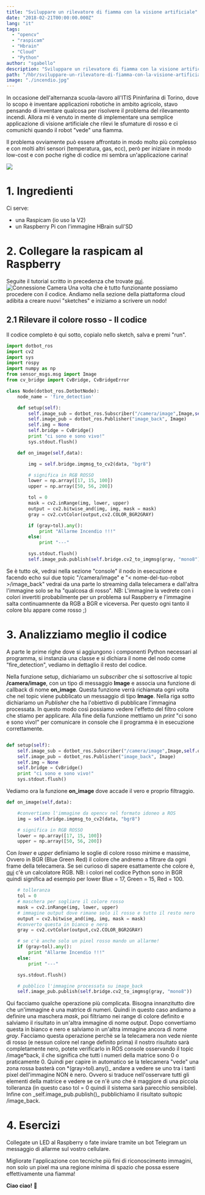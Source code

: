 ```yaml
---
title: "Sviluppare un rilevatore di fiamma con la visione artificiale"
date: "2018-02-21T00:00:00.000Z"
lang: "it"
tags:
  - "opencv"
  - "raspicam"
  - "Hbrain"
  - "Cloud"
  - "Python"
author: "sgabello"
description: "Sviluppare un rilevatore di fiamma con la visione artificiale"
path: "/hbr/sviluppare-un-rilevatore-di-fiamma-con-la-visione-artificiale/"
image: "./incendio.jpg"
---
```


In occasione dell'alternanza scuola-lavoro all'ITIS Pininfarina di Torino, dove lo scopo è inventare applicazioni robotiche in ambito agricolo, stavo pensando di inventare qualcosa per risolvere il problema del rilevamento incendi. Allora mi è venuto in mente di implementare una semplice applicazione di visione artificiale che rilevi le sfumature di rosso e ci comunichi quando il robot "vede" una fiamma.

Il problema ovviamente può essere affrontato in modo molto più complesso e con molti altri sensori (temperatura, gas, ecc), però per iniziare in modo low-cost e con poche righe di codice mi sembra un'applicazione carina!

![](./incendio.jpg)

# 1. Ingredienti

Ci serve:

- una Raspicam (io uso la V2)
- un Raspberry Pi con l'immagine HBrain sull'SD

# 2. Collegare la raspicam al Raspberry

Seguite il tutorial scritto in precedenza che trovate [qui](http://hotblackrobotics.github.io/it/blog/2017/04/10/utilizzare-la-raspicam-in-streaming-con-la-piattaforma-cloud/).
![Connessione Camera](./maxresdefault.jpg)
Una volta che è tutto funzionante possiamo procedere con il codice. Andiamo nella sezione della piattaforma cloud adibita a creare nuovi "sketches" e iniziamo a scrivere un nodo!

## 2.1 Rilevare il colore rosso - Il codice

Il codice completo è qui sotto, copialo nello sketch, salva e premi "run".

```python
import dotbot_ros
import cv2
import sys
import rospy
import numpy as np
from sensor_msgs.msg import Image
from cv_bridge import CvBridge, CvBridgeError

class Node(dotbot_ros.DotbotNode):
    node_name = 'fire_detection'

    def setup(self):
        self.image_sub = dotbot_ros.Subscriber("/camera/image",Image,self.on_image)
        self.image_pub = dotbot_ros.Publisher("image_back", Image)
        self.img = None
        self.bridge = CvBridge()
        print "ci sono e sono vivo!"
        sys.stdout.flush()

    def on_image(self,data):

        img = self.bridge.imgmsg_to_cv2(data, "bgr8")

        # significa in RGB ROSSO
        lower = np.array([17, 15, 100])
        upper = np.array([50, 56, 200])

        tol = 0
        mask = cv2.inRange(img, lower, upper)
        output = cv2.bitwise_and(img, img, mask = mask)
        gray = cv2.cvtColor(output,cv2.COLOR_BGR2GRAY)

        if (gray>tol).any():
            print "Allarme Incendio !!!"
        else:
            print "---"

        sys.stdout.flush()
        self.image_pub.publish(self.bridge.cv2_to_imgmsg(gray, "mono8"))

```

Se è tutto ok, vedrai nella sezione "console" il nodo in esecuzione e facendo echo sui due topic "/camera/image" e "< nome-del-tuo-robot >/image_back" vedrai da una parte lo streaming dalla telecamera e dall'altra l'immagine solo se ha "qualcosa di rosso". NB: L'immagine la vedrete con i colori invertiti probabilmente per un problema sul Raspberry e l'immagine salta continuamnente da RGB a BGR e viceversa. Per questo ogni tanto il colore blu appare come rosso ;)

# 3. Analizziamo meglio il codice

A parte le prime righe dove si aggiungono i componenti Python necessari al programma, si instanzia una classe e si dichiara il nome del nodo come "fire_detection", vediamo in dettaglio il resto del codice.

Nella funzione setup, dichiariamo un _subscriber_ che si sottoscrive al topic **/camera/image**, con un tipo di messaggio **Image** e associa una funzione di callback di nome **on_image**. Questa funzione verrà richiamata ogni volta che nel topic viene pubblicato un messaggio di tipo **Image**. Nella riga sotto dichiariamo un _Publisher_ che ha l'obiettivo di pubblicare l'immagina processata. In questo modo così possiamo vedere l'effetto del filtro colore che stiamo per applicare. Alla fine della funzione mettiamo un _print_ "ci sono e sono vivo!" per comunicare in console che il programma è in esecuzione correttamente.

```python

def setup(self):
    self.image_sub = dotbot_ros.Subscriber("/camera/image",Image,self.on_image)
    self.image_pub = dotbot_ros.Publisher("image_back", Image)
    self.img = None
    self.bridge = CvBridge()
    print "ci sono e sono vivo!"
    sys.stdout.flush()

```

Vediamo ora la funzione **on_image** dove accade il vero e proprio filtraggio.

```python
def on_image(self,data):

    #convertiamo l'immagine da opencv nel formato idoneo a ROS
    img = self.bridge.imgmsg_to_cv2(data, "bgr8")

    # significa in RGB ROSSO
    lower = np.array([17, 15, 100])
    upper = np.array([50, 56, 200])
```

Con _lower_ e _upper_ definiamo le soglie di colore rosso minime e massime, Ovvero in BGR (Blue Green Red) il colore che andremo a filtrare da ogni frame della telecamera. Se sei curioso di sapere esattamente che colore è, [qui](https://www.w3schools.com/colors/colors_rgb.asp) c'è un calcolatore RGB. NB: i colori nel codice Python sono in BGR quindi significa ad esempio per lower Blue = 17, Green = 15, Red = 100.

```python
    # tolleranza
    tol = 0
    # maschera per sogliare il colore rosso
    mask = cv2.inRange(img, lower, upper)
    # immagine output dove rimane solo il rosso e tutto il resto nero
    output = cv2.bitwise_and(img, img, mask = mask)
    #converto questa in bianco e nero
    gray = cv2.cvtColor(output,cv2.COLOR_BGR2GRAY)

    # se c'è anche solo un pixel rosso mando un allarme!
    if (gray>tol).any():
        print "Allarme Incendio !!!"
    else:
        print "---"

    sys.stdout.flush()

    # pubblico l'immagine processata su image_back
    self.image_pub.publish(self.bridge.cv2_to_imgmsg(gray, "mono8"))
```

Qui facciamo qualche operazione più complicata. Bisogna innanzitutto dire che un'immagine è una matrice di numeri. Quindi in questo caso andiamo a definire una maschera _mask_, poi filtriamo nei range di colore definito e salviamo il risultato in un'altra immagine di nome _output_. Dopo convertiamo questa in bianco e nero e salviamo in un'altra immagine ancora di nome _gray_. Facciamo questa operazione perchè se la telecamera non vede niente di rosso (e nessun colore nel range definito prima) il nostro risultato sarà completamente nero, potete verificarlo in ROS console osservando il topic /image*back, il che significa che tutti i numeri della matrice sono 0 o praticamente 0.
Quindi per capire in automatico se la telecamera "vede" una zona rossa basterà con *(gray>tol).any()_ andare a vedere se uno tra i tanti pixel dell'immagine NON è nero. Ovvero si traduce nell'osservare tutti gli elementi della matrice e vedere se ce n'è uno che è maggiore di una piccola tolleranza (in questo caso tol = 0 quindi il sistema sarà parecchio sensibile).
Infine con \_self.image_pub.publish()_ pubblichiamo il risultato sultopic /image_back.

# 4. Esercizi

Collegate un LED al Raspberry o fate inviare tramite un bot Telegram un messaggio di allarme sul vostro cellulare.

Migliorate l'applicazione con tecniche più fini di riconoscimento immagini, non solo un pixel ma una regione minima di spazio che possa essere effettivamente una fiamma!

**Ciao ciao!** :robot:
